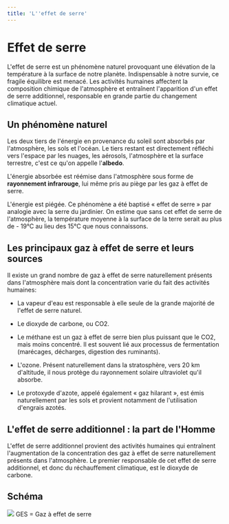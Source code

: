 ```yaml
---
title: 'L''effet de serre'
---
```


# Effet de serre



L'effet de serre est un phénomène naturel provoquant une élévation de la température à la surface de notre planète. Indispensable à notre survie, ce fragile équilibre est menacé. Les activités humaines affectent la composition chimique de l'atmosphère et entraînent l'apparition d'un effet de serre additionnel, responsable en grande partie du changement climatique actuel.

## Un phénomène naturel

Les deux tiers de l'énergie en provenance du soleil sont absorbés par l'atmosphère, les sols et l'océan. Le tiers restant est directement réfléchi vers l'espace par les nuages, les aérosols, l'atmosphère et la surface terrestre, c'est ce qu'on appelle l'**albedo**.

L'énergie absorbée est réémise dans l'atmosphère sous forme de **rayonnement infrarouge**, lui même pris au piège par les gaz à effet de serre. 

L'énergie est piégée. Ce phénomène a été baptisé « effet de serre » par analogie avec la serre du jardinier. On estime que sans cet effet de serre de l'atmosphère, la température moyenne à la surface de la terre serait au plus de - 19°C au lieu des 15°C que nous connaissons.




## Les principaux gaz à effet de serre et leurs sources

Il existe un grand nombre de gaz à effet de serre naturellement présents dans l'atmosphère mais dont la concentration varie du fait des activités humaines: 

* La vapeur d'eau est responsable à elle seule de la grande majorité de l'effet de serre naturel. 

* Le dioxyde de carbone, ou CO2.

* Le méthane est un gaz à effet de serre bien plus puissant que le CO2, mais moins concentré. Il est souvent lié aux processus de fermentation (marécages, décharges, digestion des ruminants).

* L'ozone. Présent naturellement dans la stratosphère, vers 20 km d'altitude, il nous protège du rayonnement solaire ultraviolet qu'il absorbe.

* Le protoxyde d'azote, appelé également « gaz hilarant », est émis naturellement par les sols et provient notamment de l'utilisation d'engrais azotés.



## L'effet de serre additionnel : la part de l'Homme

L'effet de serre additionnel provient des activités humaines qui entraînent l'augmentation de la concentration des gaz à effet de serre naturellement présents dans l'atmosphère. Le premier responsable de cet effet de serre additionnel, et donc du réchauffement climatique, est le dioxyde de carbone. 


## Schéma

![](http://www.auvergne-rhone-alpes.developpement-durable.gouv.fr/IMG/png/phenomene-2.png)
GES = Gaz à effet de serre

